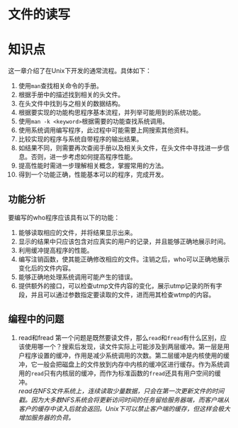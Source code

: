 # 文件的读写  
# 知识点
这一章介绍了在Unix下开发的通常流程。具体如下：  
1. 使用`man`查找相关命令的手册。  
2. 根据手册中的描述找到相关的头文件。  
3. 在头文件中找到与之相关的数据结构。  
4. 根据要实现的功能构思程序基本流程，并列举可能用到的系统功能。  
5. 使用`man -k <keyword>`根据需要的功能查找系统调用。  
6. 使用系统调用编写程序，此过程中可能需要上网搜索其他资料。  
7. 比较实现的程序与系统自带程序的输出结果。  
8. 如结果不同，则需要再次查阅手册以及相关头文件，在头文件中寻找进一步信息。否则，进一步考虑如何提高程序性能。  
9. 提高性能时需进一步理解相关概念，掌握常用的方法。  
10. 得到一个功能正确，性能基本可以的程序，完成开发。  
## 功能分析  
要编写的who程序应该具有以下的功能：  
1. 能够读取相应的文件，并将结果显示出来。  
2. 显示的结果中只应该包含对应真实的用户的记录，并且能够正确地展示时间。  
3. 利用缓冲提高程序的性能。  
4. 编写注销函数，使其能正确修改相应的文件。注销之后，who可以正确地展示变化后的文件内容。  
5. 能够正确地处理系统调用可能产生的错误。  
6. 提供额外的接口，可以检查utmp文件内容的变化，展示utmp记录的所有字段，并且可以通过参数指定要读取的文件，进而用其检查wtmp的内容。  

## 编程中的问题  
1. read和fread 
第一个问题是既然要读文件，那么`read`和`fread`有什么区别，应该使用哪一个？搜索后发现，读文件实际上可能涉及到两层缓冲。第一层是用户程序设置的缓冲，作用是减少系统调用的次数。第二层缓冲是内核使用的缓冲，它一般会把磁盘上的文件放到内存中内核的缓冲区进行缓存。作为系统调用的`read`只有内核层的缓冲，而作为标准函数的`fread`还具有用户空间的缓冲。  
*read在NFS文件系统上，连续读取少量数据，只会在第一次更新文件的时间戳。因为大多数NFS系统会将更新访问时间的任务留给服务器端，而客户端从客户的缓存中读入后就会返回。Unix下可以禁止客户端的缓存，但这样会极大增加服务器的负荷。*
